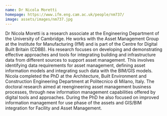 ```yaml
---
name: Dr Nicola Moretti
homepage: https://www.ifm.eng.cam.ac.uk/people/nm737/
image: assets/images/nm737.jpg
---
```

Dr Nicola Moretti is a research associate at the Engineering Department of the University of Cambridge. 
He works with the Asset Management Group at the Institute for Manufacturing (IfM) and is part of 
the Centre for Digital Built Britain (CDBB). His research focuses on developing and demonstrating 
effective approaches and tools for integrating building and infrastructure data from different 
sources to support asset management. This involves identifying data requirements for asset management, 
defining asset information models and integrating such data with the BIM/GIS models. Nicola completed 
the PhD at the Architecture, Built Environment and Construction Engineering Department at Politecnico 
di Milano, Italy. The doctoral research aimed at reengineering asset management business processes, 
through new information management capabilities offered by digital tools and approaches. During 
the PhD he also focused on improved information management for use phase of the assets and GIS/BIM 
integration for Facility and Asset Management.
